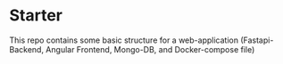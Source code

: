 # Starter
This repo contains some basic structure for a web-application (Fastapi-Backend, Angular Frontend, Mongo-DB, and Docker-compose file)
